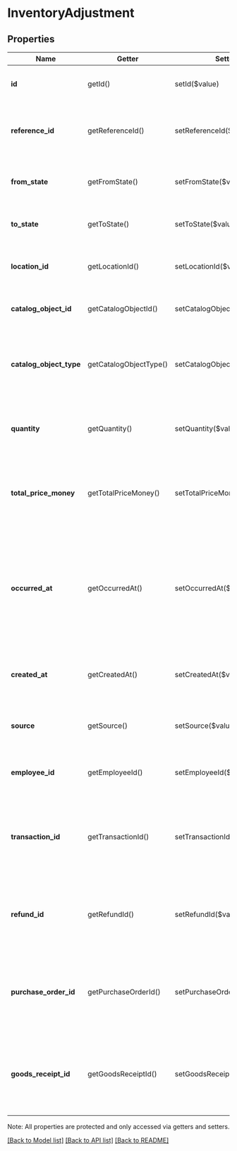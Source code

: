 # InventoryAdjustment

## Properties
Name | Getter | Setter | Type | Description | Notes
------------ | ------------- | ------------- | ------------- | ------------- | -------------
**id** | getId() | setId($value) | **string** | A unique ID generated by Square for the [InventoryAdjustment](#type-inventoryadjustment). | [optional] 
**reference_id** | getReferenceId() | setReferenceId($value) | **string** | An optional ID provided by the application to tie the [InventoryAdjustment](#type-inventoryadjustment) to an external system. | [optional] 
**from_state** | getFromState() | setFromState($value) | **string** | The [InventoryState](#type-inventorystate) of the related quantity of items before the adjustment. | [optional] 
**to_state** | getToState() | setToState($value) | **string** | The [InventoryState](#type-inventorystate) of the related quantity of items after the adjustment. | [optional] 
**location_id** | getLocationId() | setLocationId($value) | **string** | The Square ID of the [Location](#type-location) where the related quantity of items are being tracked. | [optional] 
**catalog_object_id** | getCatalogObjectId() | setCatalogObjectId($value) | **string** | The Square generated ID of the [CatalogObject](#type-catalogobject) being tracked. | [optional] 
**catalog_object_type** | getCatalogObjectType() | setCatalogObjectType($value) | **string** | The [CatalogObjectType](#type-catalogobjecttype) of the [CatalogObject](#type-catalogobject) being tracked. Tracking is only supported for the &#x60;ITEM_VARIATION&#x60; type. | [optional] 
**quantity** | getQuantity() | setQuantity($value) | **string** | The number of items affected by the adjustment as a decimal string. Fractional quantities are not supported. | [optional] 
**total_price_money** | getTotalPriceMoney() | setTotalPriceMoney($value) | [**\SquareConnect\Model\Money**](Money.md) | The read-only total price paid for goods associated with the adjustment. Present if and only if &#x60;to_state&#x60; is &#x60;SOLD&#x60;. Always non-negative. | [optional] 
**occurred_at** | getOccurredAt() | setOccurredAt($value) | **string** | A client-generated timestamp in RFC 3339 format that indicates when the adjustment took place. For write actions, the &#x60;occurred_at&#x60; timestamp cannot be older than 24 hours or in the future relative to the time of the request. | [optional] 
**created_at** | getCreatedAt() | setCreatedAt($value) | **string** | A read-only timestamp in RFC 3339 format that indicates when Square received the adjustment. | [optional] 
**source** | getSource() | setSource($value) | [**\SquareConnect\Model\SourceApplication**](SourceApplication.md) | Read-only information about the application that caused the inventory adjustment. | [optional] 
**employee_id** | getEmployeeId() | setEmployeeId($value) | **string** | The Square ID of the [Employee](#type-employee) responsible for the inventory adjustment. | [optional] 
**transaction_id** | getTransactionId() | setTransactionId($value) | **string** | The read-only Square ID of the [Transaction][#type-transaction] that caused the adjustment. Only relevant for payment-related state transitions. | [optional] 
**refund_id** | getRefundId() | setRefundId($value) | **string** | The read-only Square ID of the [Refund][#type-refund] that caused the adjustment. Only relevant for refund-related state transitions. | [optional] 
**purchase_order_id** | getPurchaseOrderId() | setPurchaseOrderId($value) | **string** | The read-only Square ID of the purchase order that caused the adjustment. Only relevant for state transitions from the Square for Retail app. | [optional] 
**goods_receipt_id** | getGoodsReceiptId() | setGoodsReceiptId($value) | **string** | The read-only Square ID of the Square goods receipt that caused the adjustment. Only relevant for state transitions from the Square for Retail app. | [optional] 

Note: All properties are protected and only accessed via getters and setters.

[[Back to Model list]](../../README.md#documentation-for-models) [[Back to API list]](../../README.md#documentation-for-api-endpoints) [[Back to README]](../../README.md)

